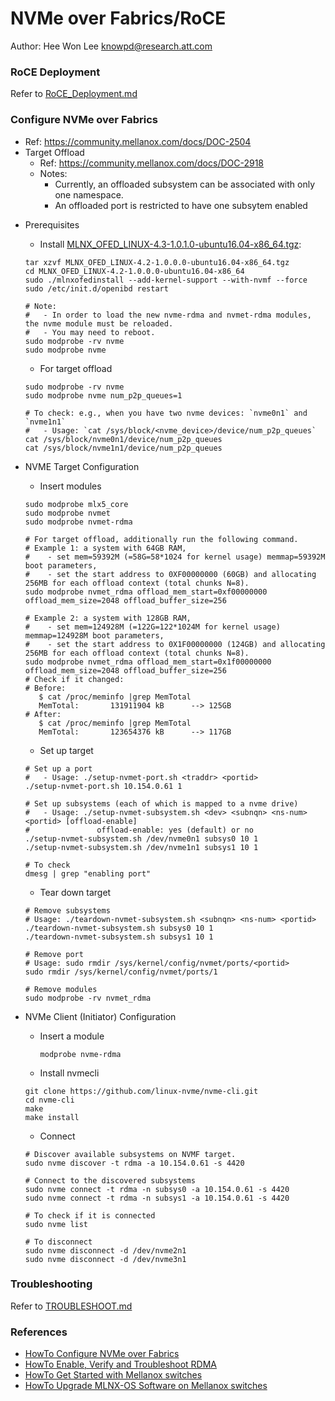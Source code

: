 # NVMe over Fabrics/RoCE
Author: Hee Won Lee <knowpd@research.att.com>

### RoCE Deployment
Refer to [RoCE_Deployment.md](./RoCE_Deployment.md)

### Configure NVMe over Fabrics
* Ref: <https://community.mellanox.com/docs/DOC-2504>
* Target Offload
   - Ref: <https://community.mellanox.com/docs/DOC-2918>
   - Notes:
      - Currently, an offloaded subsystem can be associated with only one namespace. 
      - An offloaded port is restricted to have one subsytem enabled

- Prerequisites   
   * Install [MLNX_OFED_LINUX-4.3-1.0.1.0-ubuntu16.04-x86_64.tgz](http://www.mellanox.com/page/products_dyn?product_family=26): 
   ```
   tar xzvf MLNX_OFED_LINUX-4.2-1.0.0.0-ubuntu16.04-x86_64.tgz
   cd MLNX_OFED_LINUX-4.2-1.0.0.0-ubuntu16.04-x86_64
   sudo ./mlnxofedinstall --add-kernel-support --with-nvmf --force
   sudo /etc/init.d/openibd restart

   # Note:
   #   - In order to load the new nvme-rdma and nvmet-rdma modules, the nvme module must be reloaded.
   #   - You may need to reboot.
   sudo modprobe -rv nvme
   sudo modprobe nvme
   ```

   * For target offload
   ```
   sudo modprobe -rv nvme
   sudo modprobe nvme num_p2p_queues=1

   # To check: e.g., when you have two nvme devices: `nvme0n1` and `nvme1n1`
   #   - Usage: `cat /sys/block/<nvme_device>/device/num_p2p_queues`
   cat /sys/block/nvme0n1/device/num_p2p_queues
   cat /sys/block/nvme1n1/device/num_p2p_queues
   ```

- NVME Target Configuration
   * Insert modules
   ```
   sudo modprobe mlx5_core
   sudo modprobe nvmet
   sudo modprobe nvmet-rdma

   # For target offload, additionally run the following command.
   # Example 1: a system with 64GB RAM, 
   #    - set mem=59392M (=58G=58*1024 for kernel usage) memmap=59392M boot parameters,
   #    - set the start address to 0XF00000000 (60GB) and allocating 256MB for each offload context (total chunks N=8).
   sudo modprobe nvmet_rdma offload_mem_start=0xf00000000 offload_mem_size=2048 offload_buffer_size=256

   # Example 2: a system with 128GB RAM, 
   #    - set mem=124928M (=122G=122*1024M for kernel usage) memmap=124928M boot parameters,
   #    - set the start address to 0X1F00000000 (124GB) and allocating 256MB for each offload context (total chunks N=8).
   sudo modprobe nvmet_rdma offload_mem_start=0x1f00000000 offload_mem_size=2048 offload_buffer_size=256
   # Check if it changed:
   # Before:
      $ cat /proc/meminfo |grep MemTotal
      MemTotal:       131911904 kB		--> 125GB
   # After:
      $ cat /proc/meminfo |grep MemTotal
      MemTotal:       123654376 kB		--> 117GB
   ```

   * Set up target
   ```
   # Set up a port
   #   - Usage: ./setup-nvmet-port.sh <traddr> <portid>
   ./setup-nvmet-port.sh 10.154.0.61 1

   # Set up subsystems (each of which is mapped to a nvme drive)
   #   - Usage: ./setup-nvmet-subsystem.sh <dev> <subnqn> <ns-num> <portid> [offload-enable]
   #               offload-enable: yes (default) or no 
   ./setup-nvmet-subsystem.sh /dev/nvme0n1 subsys0 10 1
   ./setup-nvmet-subsystem.sh /dev/nvme1n1 subsys1 10 1

   # To check
   dmesg | grep "enabling port"
   ```
  
   * Tear down target
   ```
   # Remove subsystems
   # Usage: ./teardown-nvmet-subsystem.sh <subnqn> <ns-num> <portid>
   ./teardown-nvmet-subsystem.sh subsys0 10 1
   ./teardown-nvmet-subsystem.sh subsys1 10 1

   # Remove port
   # Usage: sudo rmdir /sys/kernel/config/nvmet/ports/<portid>
   sudo rmdir /sys/kernel/config/nvmet/ports/1
 
   # Remove modules
   sudo modprobe -rv nvmet_rdma
   ```

- NVMe Client (Initiator) Configuration
   * Insert a module
      ```
      modprobe nvme-rdma
      ```

   * Install nvmecli
   ```
   git clone https://github.com/linux-nvme/nvme-cli.git
   cd nvme-cli
   make
   make install
   ```

   * Connect
   ```
   # Discover available subsystems on NVMF target.
   sudo nvme discover -t rdma -a 10.154.0.61 -s 4420
   
   # Connect to the discovered subsystems
   sudo nvme connect -t rdma -n subsys0 -a 10.154.0.61 -s 4420
   sudo nvme connect -t rdma -n subsys1 -a 10.154.0.61 -s 4420
   
   # To check if it is connected
   sudo nvme list
   
   # To disconnect
   sudo nvme disconnect -d /dev/nvme2n1
   sudo nvme disconnect -d /dev/nvme3n1
   ```

### Troubleshooting
Refer to [TROUBLESHOOT.md](./TROUBLESHOOT.md)

### References
- [HowTo Configure NVMe over Fabrics](https://community.mellanox.com/docs/DOC-2504)  
- [HowTo Enable, Verify and Troubleshoot RDMA](https://community.mellanox.com/docs/DOC-2086)
- [HowTo Get Started with Mellanox switches](https://community.mellanox.com/docs/DOC-2172)
- [HowTo Upgrade MLNX-OS Software on Mellanox switches](https://community.mellanox.com/docs/DOC-1448)

